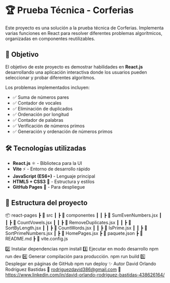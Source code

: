 # 🏆 Prueba Técnica - Corferias  

Este proyecto es una solución a la prueba técnica de Corferias. Implementa varias funciones en React para resolver diferentes problemas algorítmicos, organizadas en componentes reutilizables.

## 🎯 Objetivo  

El objetivo de este proyecto es demostrar habilidades en **React.js** desarrollando una aplicación interactiva donde los usuarios pueden seleccionar y probar diferentes algoritmos.  

Los problemas implementados incluyen:  
- ✅ Suma de números pares  
- ✅ Contador de vocales  
- ✅ Eliminación de duplicados  
- ✅ Ordenación por longitud  
- ✅ Contador de palabras  
- ✅ Verificación de números primos  
- ✅ Generación y ordenación de números primos  

## 🛠️ Tecnologías utilizadas  

- **React.js** ⚛️ - Biblioteca para la UI  
- **Vite** ⚡ - Entorno de desarrollo rápido  
- **JavaScript (ES6+)** - Lenguaje principal  
- **HTML5 + CSS3** 🎨 - Estructura y estilos  
- **GitHub Pages** 🚀 - Para despliegue  

## 📂 Estructura del proyecto  

📦 react-pages
┣ 📂 src
┃ ┣ 📂 componentes
┃ ┃ ┣ 📜 SumEvenNumbers.jsx
┃ ┃ ┣ 📜 CountVowels.jsx
┃ ┃ ┣ 📜 RemoveDuplicates.jsx
┃ ┃ ┣ 📜 SortByLength.jsx
┃ ┃ ┣ 📜 CountWords.jsx
┃ ┃ ┣ 📜 IsPrime.jsx
┃ ┃ ┣ 📜 SortPrimeNumbers.jsx
┃ ┣ 📜 HomePages.jsx
┣ 📜 paquete.json
┣ 📜 README.md
┣ 📜 vite.config.js

2️⃣ Instalar dependencias
npm install
3️⃣ Ejecutar en modo desarrollo
npm run dev
4️⃣ Generar compilación para producción.
npm run build
5️⃣ Desplegar en páginas de GitHub
npm run deploy
✨ Autor
David Orlando Rodríguez Bastidas
📧 rodriguezdavid386@gmail.com
📧 https://www.linkedin.com/in/david-orlando-rodriguez-bastidas-438626164/
